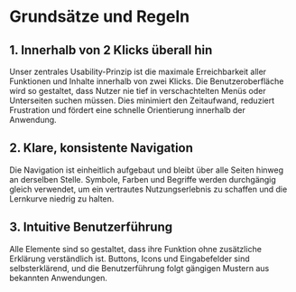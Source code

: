 # Grundsätze und Regeln

## 1. Innerhalb von 2 Klicks überall hin
   Unser zentrales Usability-Prinzip ist die maximale Erreichbarkeit aller Funktionen 
   und Inhalte innerhalb von zwei Klicks. 
   Die Benutzeroberfläche wird so gestaltet, dass Nutzer nie tief in 
   verschachtelten Menüs oder Unterseiten suchen müssen. 
   Dies minimiert den Zeitaufwand, reduziert Frustration und fördert 
   eine schnelle Orientierung innerhalb der Anwendung.

## 2. Klare, konsistente Navigation
   Die Navigation ist einheitlich aufgebaut und bleibt über 
   alle Seiten hinweg an derselben Stelle. 
   Symbole, Farben und Begriffe werden durchgängig gleich verwendet, 
   um ein vertrautes Nutzungserlebnis zu schaffen und die Lernkurve niedrig zu halten.

## 3. Intuitive Benutzerführung
   Alle Elemente sind so gestaltet, dass ihre Funktion 
   ohne zusätzliche Erklärung verständlich ist. 
   Buttons, Icons und Eingabefelder sind selbsterklärend, 
   und die Benutzerführung folgt gängigen Mustern aus bekannten Anwendungen.